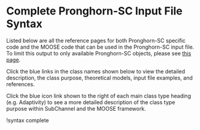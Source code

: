 # Complete Pronghorn-SC Input File Syntax

Listed below are all the reference pages for both Pronghorn-SC specific code and the
MOOSE code that can be used in the Pronghorn-SC input file. To limit this output to
only available Pronghorn-SC objects, please see [this page](subchannel_only.md).

Click the blue links in the class names shown below to view the detailed
description, the class purpose, theoretical models, input file examples, and
references.

Click the blue icon link shown to the right of each main class type heading
(e.g. Adaptivity) to see a more detailed description of the class type purpose
within SubChannel and the MOOSE framework.

!syntax complete
